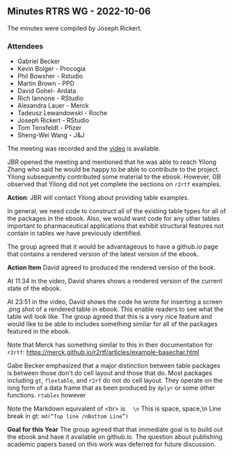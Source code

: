 ## Minutes RTRS WG - 2022-10-06

The minutes were compiled by Joseph Rickert.

### Attendees
* Gabriel Becker
* Kevin Bolger - Procogia
* Phil Bowsher - Rstudio
* Martin Brown - PPD
* David Gohel-  Ardata
* Rich Iannone - RStudio
* Alexandra Lauer - Merck
* Tadeusz Lewandowski - Roche
* Joseph Rickert - RStudio
* Tom Tensfeldt - Pfizer
* Sheng-Wei Wang - J&J

The meeting was recorded and the [video](https://rstudio.zoom.us/rec/share/q-lRtNYpgWUx4hyS4o2w2eaV8L_BflupKVGOIg2uXwOWBXMwBQxWL5X-XSNw1vo.svl8JIfI3tofBGUo?startTime=1665072341000) is available.

JBR opened the meeting and mentioned that he was able to reach Yilong Zhang who said he would be happy to be able to contribute to the project. Yilong subsequently contributed some material to the ebook. However, GB observed that Yilong did not yet complete the sections on `r2rtf` examples.

**Action**: JBR will contact Yilong about providing table examples.

In general, we need code to construct all of the existing table types for all of the packages in the ebook. Also, we would want code for any other tables important to pharmaceutical applications that exhibit structural features not contain in tables we have previously identified.

The group agreed that it would be advantageous to have a github.io page that contains a rendered version of the latest version of the ebook.

**Action Item** David agreed to produced the rendered version of the book.

At 11:34 in the video, David shares shows a rendered version of the current state of the ebook. 

At 23:51 in the video, David shows the code he wrote for inserting a screen .png shot of a rendered table in ebook. This enable readers to see what the table will look like. The group agreed that this is a very nice feature and would like to be able to includes something similar for all of the packages featured in the ebook.

Note that Merck has something similar to this in their documentation for `r2rtf`: https://merck.github.io/r2rtf/articles/example-basechar.html

Gabe Becker emphasized that a major distinction between table packages is between those don't do cell layout and those that do. Most packages including  `gt`, `flextable`, and `r2rf` do not do cell layout. They operate on the long form of a data frame that as been produced by `dplyr` or some other functions. `rtables` however

Note the Markdown equivalent of \<br> is `  \n` This is space, space,\n 
Line break in gt: `md(“Top line /nBottom Line”)`

**Goal for this Year**
The group agreed that that immediate goal is to build out the ebook and have it available on github.io. The question about publishing academic papers based on this work was deferred for future discussion.

